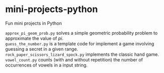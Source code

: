 # mini-projects-python
Fun mini projects in Python

`approx_pi_geom_prob.py` solves a simple geometric probability problem to approximate the value of *pi*.<br>
`guess_the_number.py` is a template code for implement a game involving guessing a secret in a given range.<br>
`rock_paper_scissors_lizard_spock.py` implements the classic hand game.<br>
`vowel_count.py` counts (with and without repetition) the number of occurrences of vowels in a input string.<br>
